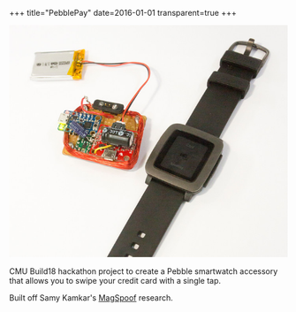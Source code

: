 +++
title="PebblePay"
date=2016-01-01
transparent=true
+++

![PebblePay](pebblepay.jpg)

CMU Build18 hackathon project to create a Pebble smartwatch accessory that allows you to swipe your credit card with a single tap.

Built off Samy Kamkar's [MagSpoof](https://github.com/samyk/magspoof) research.
